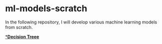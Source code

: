 # ml-models-scratch
In the following repository, I will develop various machine learning models from scratch. 



[***Decision Treee**](https://github.com/AleksandrSim/ml-models-scratch/blob/main/decision_tree/ID3.py)
